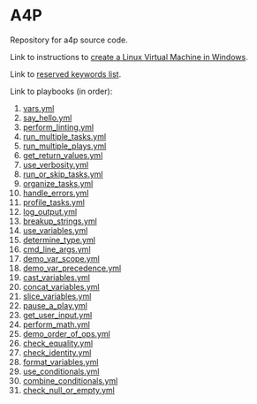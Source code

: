 # A4P

Repository for a4p source code.

Link to instructions to [create a Linux Virtual Machine in Windows](/linux-in-windows.md).

Link to [reserved keywords list](/reserved_keywords.md).

Link to playbooks (in order):

1. [vars.yml](/playbooks/vars.yml)
2. [say_hello.yml](/playbooks/say_hello.yml)
3. [perform_linting.yml](/playbooks/perform_linting.yml)
4. [run_multiple_tasks.yml](/playbooks/run_multiple_tasks.yml)
5. [run_multiple_plays.yml](/playbooks/run_multiple_plays.yml)
6. [get_return_values.yml](/playbooks/get_return_values.yml)
7. [use_verbosity.yml](/playbooks/use_verbosity.yml)
8. [run_or_skip_tasks.yml](/playbooks/run_or_skip_tasks.yml)
9. [organize_tasks.yml](/playbooks/organize_tasks.yml)
10. [handle_errors.yml](/playbooks/handle_errors.yml)
11. [profile_tasks.yml](/playbooks/profile_tasks.yml)
12. [log_output.yml](/playbooks/log_output.yml)
13. [breakup_strings.yml](/playbooks/breakup_strings.yml)
14. [use_variables.yml](/playbooks/use_variables.yml)
15. [determine_type.yml](/playbooks/determine_type.yml)
16. [cmd_line_args.yml](/playbooks/cmd_line_args.yml)
17. [demo_var_scope.yml](/playbooks/demo_var_scope.yml)
18. [demo_var_precedence.yml](/playbooks/demo_var_precedence.yml)
19. [cast_variables.yml](/playbooks/cast_variables.yml)
20. [concat_variables.yml](/playbooks/concat_variables.yml)
21. [slice_variables.yml](/playbooks/slice_variables.yml)
22. [pause_a_play.yml](/playbooks/pause_a_play.yml)
23. [get_user_input.yml](/playbooks/get_user_input.yml)
24. [perform_math.yml](/playbooks/perform_math.yml)
25. [demo_order_of_ops.yml](/playbooks/demo_order_of_ops.yml)
26. [check_equality.yml](/playbooks/check_equality.yml)
27. [check_identity.yml](/playbooks/check_identity.yml)
28. [format_variables.yml](/playbooks/format_variables.yml)
29. [use_conditionals.yml](/playbooks/use_conditionals.yml)
30. [combine_conditionals.yml](/playbooks/combine_conditionals.yml)
31. [check_null_or_empty.yml](/playbooks/check_null_or_empty.yml)
